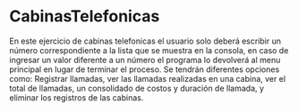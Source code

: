 ﻿# CabinasTelefonicas

En este ejercicio de cabinas telefonicas el usuario solo deberá escribir un número correspondiente a la lista que se muestra en la consola, en caso de ingresar un valor diferente a un número el programa lo devolverá al menu principal en lugar de terminar el proceso.
Se tendrán diferentes opciones como: Registrar llamadas, ver las llamadas realizadas en una cabina, ver el total de llamadas, un consolidado de costos y duración de llamada, y eliminar los registros de las cabinas.

